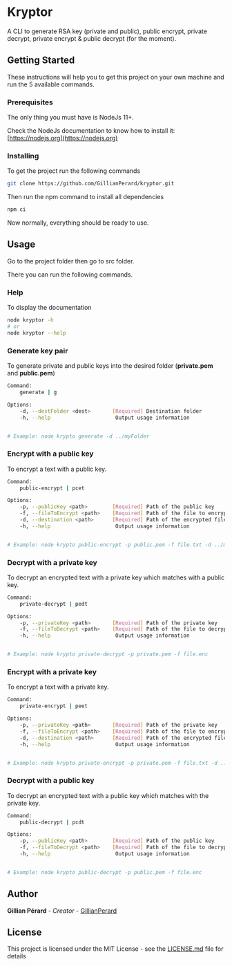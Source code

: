 # Kryptor

A CLI to generate RSA key (private and public), public encrypt, private decrypt, private encrypt & public decrypt (for the moment).

## Getting Started

These instructions will help you to get this project on your own machine and run the 5 available commands.

### Prerequisites

The only thing you must have is NodeJs 11+.

Check the NodeJs documentation to know how to install it: [https://nodejs.org](https://nodejs.org)

### Installing

To get the project run the following commands

```sh
git clone https://github.com/GillianPerard/kryptor.git
```

Then run the npm command to install all dependencies

```sh
npm ci
```

Now normally, everything should be ready to use.


## Usage

Go to the project folder then go to src folder.

There you can run the following commands.

### Help

To display the documentation

```sh
node kryptor -h
# or
node kryptor --help
```

### Generate key pair

To generate private and public keys into the desired folder (**private.pem** and **public.pem**)

```sh
Command:
    generate | g

Options:
    -d, --destFolder <dest>       [Required] Destination folder
    -h, --help                     Output usage information


# Example: node krypto generate -d ../myFolder
```

### Encrypt **with a public key**

To encrypt a text with a public key.

```sh
Command:
    public-encrypt | pcet

Options:
    -p, --publicKey <path>        [Required] Path of the public key
    -f, --fileToEncrypt <path>    [Required] Path of the file to encrypt
    -d, --destination <path>      [Required] Path of the encrypted file
    -h, --help                     Output usage information


# Example: node krypto public-encrypt -p public.pem -f file.txt -d ../myFolder/file.enc
```

### Decrypt **with a private key**

To decrypt an encrypted text with a private key which matches with a public key.

```sh
Command:
    private-decrypt | pedt

Options:
    -p, --privateKey <path>       [Required] Path of the private key
    -f, --fileToDecrypt <path>    [Required] Path of the file to decrypt
    -h, --help                     Output usage information


# Example: node krypto private-decrypt -p private.pem -f file.enc
```

### Encrypt **with a private key**

To encrypt a text with a private key.

```sh
Command:
    private-encrypt | peet

Options:
    -p, --privateKey <path>       [Required] Path of the private key
    -f, --fileToEncrypt <path>    [Required] Path of the file to encrypt
    -d, --destination <path>      [Required] Path of the encrypted file
    -h, --help                     Output usage information


# Example: node krypto private-encrypt -p private.pem -f file.txt -d ../myFolder/file.enc
```

### Decrypt **with a public key**

To decrypt an encrypted text with a public key which matches with the private key.

```sh
Command:
    public-decrypt | pcdt

Options:
    -p, --publicKey <path>        [Required] Path of the public key
    -f, --fileToDecrypt <path>    [Required] Path of the file to decrypt
    -h, --help                     Output usage information


# Example: node krypto public-decrypt -p public.pem -f file.enc
```

## Author

**Gillian Pérard** - *Creator* - [GillianPerard](https://github.com/GillianPerard)

## License

This project is licensed under the MIT License - see the [LICENSE.md](LICENSE.md) file for details